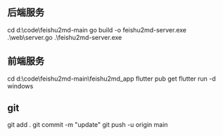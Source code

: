 
## 后端服务

cd d:\code\feishu2md-main
go build -o feishu2md-server.exe .\web\server.go
.\feishu2md-server.exe


## 前端服务

cd d:\code\feishu2md-main\feishu2md_app
flutter pub get
flutter run -d windows


## git
git add .
git commit -m "update"
git push -u origin main